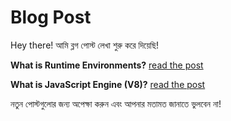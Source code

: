 # Blog Post

Hey there! আমি ব্লগ পোস্ট লেখা শুরু করে দিয়েছি!

**What is Runtime Environments?** [read the post](https://github.com/minhajul-im/Blog-Post/blob/main/javascript/Runtime-Environments.md)

**What is JavaScript Engine (V8)?** [read the post](https://github.com/minhajul-im/Blog-Post/blob/main/javascript/Runtime-Environments.md)

নতুন পোস্টগুলোর জন্য অপেক্ষা করুন এবং আপনার মতামত জানাতে ভুলবেন না!
